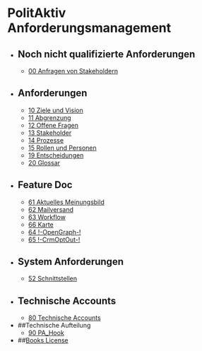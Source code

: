 # PolitAktiv Anforderungsmanagement 
* ## Noch nicht qualifizierte Anforderungen
  * [00 Anfragen von Stakeholdern](UnqualifiedRequirements.md)
* ## Anforderungen
  * [10 Ziele und Vision](VisionAndPurpose.md)
  * [11 Abgrenzung](ScoPe.md)
  * [12 Offene Fragen](OpenQuestions.md)
  * [13 Stakeholder](StakeHolders.md)
  * [14 Prozesse](processes/SUMMARY.md)
  * [15 Rollen und Personen](PersonAndRole.md)
  * [19 Entscheidungen](DeCisions.md)
  * [20 Glossar](GlosSar.md)
* ## Feature Doc
  * [61 Aktuelles Meinungsbild](Feature001AktuellesMeinungsbild.md)
  * [62 Mailversand](Feature002Mailversand.md)
  * [63 Workflow](Feature003Workflow.md)
  * [66 Karte](Feature006Karte.md)
  * [64 !-OpenGraph-!](Feature004OpenGraph.md)
  * [65 !-CrmOptOut-!](Feature005CrmOptOut.md)
* ## System Anforderungen
  * [52 Schnittstellen](InterFaces.md)
* ## Technische Accounts
  * [80 Technische Accounts](TechnischeAccounts.md)
* ##Technische Aufteilung
  * [90 PA_Hook](Architecture090PaHook.md)
* ##[Books License](LICENSE.md)